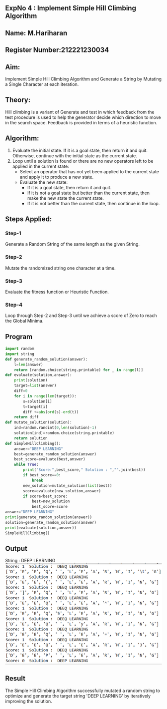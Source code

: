 ## ExpNo 4 : Implement Simple Hill Climbing Algorithm
## Name: M.Hariharan
## Register Number:212221230034
## Aim:
Implement Simple Hill Climbing Algorithm and Generate a String by Mutating a Single Character at each iteration.

## Theory:
Hill climbing is a variant of Generate and test in which feedback from the test procedure is used to help the generator decide which direction to move in the search space. Feedback is provided in terms of a heuristic function.

## Algorithm:
1. Evaluate the initial state. If it is a goal state, then return it and quit. Otherwise, continue with the initial state as the current state.
2. Loop until a solution is found or there are no new operators left to be applied in the current state:
   - Select an operator that has not yet been applied to the current state and apply it to produce a new state.
   - Evaluate the new state:
     - If it is a goal state, then return it and quit.
     - If it is not a goal state but better than the current state, then make the new state the current state.
     - If it is not better than the current state, then continue in the loop.

## Steps Applied:
### Step-1
Generate a Random String of the same length as the given String.
### Step-2
Mutate the randomized string one character at a time.
### Step-3
Evaluate the fitness function or Heuristic Function.
### Step-4
Loop through Step-2 and Step-3 until we achieve a score of Zero to reach the Global Minima.

## Program
```python
import random
import string
def generate_random_solution(answer):
    l=len(answer)
    return [random.choice(string.printable) for _ in range(l)]
def evaluate(solution,answer):
    print(solution)
    target=list(answer)
    diff=0
    for i in range(len(target)):
        s=solution[i]
        t=target[i]
        diff +=abs(ord(s)-ord(t))
    return diff
def mutate_solution(solution):
    ind=random.randint(0,len(solution)-1)
    solution[ind]=random.choice(string.printable)
    return solution
def SimpleHillClimbing():
    answer="DEEP LEARNING"
    best=generate_random_solution(answer)
    best_score=evaluate(best,answer)
    while True:
        print("Score:",best_score," Solution : ","".join(best))  
        if best_score==0:
            break
        new_solution=mutate_solution(list(best))
        score=evaluate(new_solution,answer)   
        if score<best_score:
            best=new_solution
            best_score=score
answer="DEEP LEARNING"
print(generate_random_solution(answer))
solution=generate_random_solution(answer)
print(evaluate(solution,answer))
SimpleHillClimbing()
```
## Output 
String : DEEP LEARNING
![](1.png)
## Result
The Simple Hill Climbing Algorithm successfully mutated a random string to optimize and generate the target string 'DEEP LEARNING' by iteratively improving the solution.
